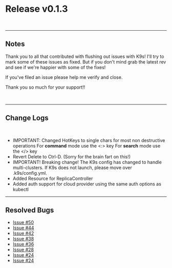 # Release v0.1.3

<br/>

---
## Notes

Thank you to all that contributed with flushing out issues with K9s! I'll try
to mark some of these issues as fixed. But if you don't mind grab the latest
rev and see if we're happier with some of the fixes!

If you've filed an issue please help me verify and close.

Thank you so much for your support!!

<br/>

---
## Change Logs

<br/>

+ IMPORTANT: Changed HotKeys to single chars for most non destructive operations
  For **command** mode use the <:> key
  For **search** mode use the </> key
+ Revert Delete to Ctrl-D. (Sorry for the brain fart on this!)
+ IMPORTANT! Breaking change! The K9s config has changed to handle multi-clusters.
  If K9s does not launch, please move over .k9s/config.yml.
+ Added Resource for ReplicaController
+ Added auth support for cloud provider using the same auth options as kubectl

---
## Resolved Bugs

+ [Issue #50](https://github.com/derailed/k9s/issues/50)
+ [Issue #44](https://github.com/derailed/k9s/issues/44)
+ [Issue #42](https://github.com/derailed/k9s/issues/42)
+ [Issue #38](https://github.com/derailed/k9s/issues/38)
+ [Issue #36](https://github.com/derailed/k9s/issues/36)
+ [Issue #28](https://github.com/derailed/k9s/issues/28)
+ [Issue #24](https://github.com/derailed/k9s/issues/24)
+ [Issue #24](https://github.com/derailed/k9s/issues/3)
